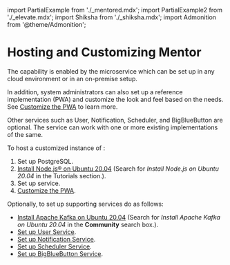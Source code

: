 import PartialExample from './_mentored.mdx';
import PartialExample2 from './_elevate.mdx';
import Shiksha from './_shiksha.mdx';
import Admonition from '@theme/Admonition';

# Hosting and Customizing Mentor

The <PartialExample mentored /> capability is enabled by the <PartialExample mentored /> microservice which can be set up in any cloud environment or in an on-premise setup. 

In addition, system administrators can also set up a reference implementation (PWA) and customize the look and feel based on the needs. See [Customize the PWA](settingup-pwa) to learn more.

Other services such as User, Notification, Scheduler, and BigBlueButton are optional. The <PartialExample mentored /> service can work with one or more existing implementations of the same.

To host a customized instance of <PartialExample mentored />:

1. Set up PostgreSQL.
2. [Install Node.js® on Ubuntu 20.04](https://serverspace.io) (Search for *Install Node.js on Ubuntu 20.04* in the Tutorials section.).
3. Set up <PartialExample mentored /> service.
4. [Customize the PWA](settingup-pwa).

Optionally, to set up supporting services do as follows:

* [Install Apache Kafka on Ubuntu 20.04](https://www.digitalocean.com/community) (Search for *Install Apache Kafka on Ubuntu 20.04* in the **Community** search box.).
* <a href="/userservice/settingup-userservice" target="_self">Set up User Service</a>.
* <a href="/notificationservice/settingup-notificationservice" target="_self">Set up Notification Service</a>.
* <a href="/schedulerservice/settingup-schedulerservice" target="_self">Set up Scheduler Service</a>.
* [Set up BigBlueButton Service](settingup-bbb).

